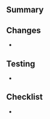 ## Summary

## Changes

-   <!-- What are the changes in this PR -->

## Testing

-   <!-- How has this been tested? (Behavior testing / Unit testing) -->

## Checklist

-   <!-- List down the things need to be checked when reviewing -->
